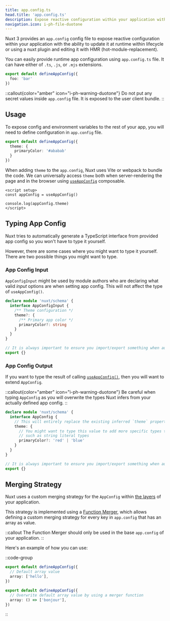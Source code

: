 ```yaml
---
title: app.config.ts
head.title: 'app.config.ts'
description: Expose reactive configuration within your application with the App Config file.
navigation.icon: i-ph-file-duotone
---
```


Nuxt 3 provides an `app.config` config file to expose reactive configuration within your application with the ability to update it at runtime within lifecycle or using a nuxt plugin and editing it with HMR (hot-module-replacement).

You can easily provide runtime app configuration using `app.config.ts` file. It can have either of `.ts`, `.js`, or `.mjs` extensions.

```ts [app.config.ts]
export default defineAppConfig({
  foo: 'bar'
})
```

::callout{color="amber" icon="i-ph-warning-duotone"}
Do not put any secret values inside `app.config` file. It is exposed to the user client bundle.
::

## Usage

To expose config and environment variables to the rest of your app, you will need to define configuration in `app.config` file.

```ts [app.config.ts]
export default defineAppConfig({
  theme: {
    primaryColor: '#ababab'
  }
})
```

When adding `theme` to the `app.config`, Nuxt uses Vite or webpack to bundle the code. We can universally access `theme` both when server-rendering the page and in the browser using [`useAppConfig`](/docs/api/composables/use-app-config) composable.

```vue [pages/index.vue]
<script setup>
const appConfig = useAppConfig()

console.log(appConfig.theme)
</script>
```

## Typing App Config

Nuxt tries to automatically generate a TypeScript interface from provided app config so you won't have to type it yourself.

However, there are some cases where you might want to type it yourself. There are two possible things you might want to type.

### App Config Input

`AppConfigInput` might be used by module authors who are declaring what valid _input_ options are when setting app config. This will not affect the type of `useAppConfig()`.

```ts [index.d.ts]
declare module 'nuxt/schema' {
  interface AppConfigInput {
    /** Theme configuration */
    theme?: {
      /** Primary app color */
      primaryColor?: string
    }
  }
}

// It is always important to ensure you import/export something when augmenting a type
export {}
```

### App Config Output

If you want to type the result of calling [`useAppConfig()`](/docs/api/composables/use-app-config), then you will want to extend `AppConfig`.

::callout{color="amber" icon="i-ph-warning-duotone"}
Be careful when typing `AppConfig` as you will overwrite the types Nuxt infers from your actually defined app config.
::

```ts [index.d.ts]
declare module 'nuxt/schema' {
  interface AppConfig {
    // This will entirely replace the existing inferred `theme` property
    theme: {
      // You might want to type this value to add more specific types than Nuxt can infer,
      // such as string literal types
      primaryColor?: 'red' | 'blue'
    }
  }
}

// It is always important to ensure you import/export something when augmenting a type
export {}
```

## Merging Strategy

Nuxt uses a custom merging strategy for the `AppConfig` within [the layers](/docs/getting-started/layers) of your application.

This strategy is implemented using a [Function Merger](https://github.com/unjs/defu#function-merger), which allows defining a custom merging strategy for every key in `app.config` that has an array as value.

::callout
The Function Merger should only be used in the base `app.config` of your application.
::

Here's an example of how you can use:

::code-group

```ts [layer/app.config.ts]
export default defineAppConfig({
  // Default array value
  array: ['hello'],
})
```

```ts [app.config.ts]
export default defineAppConfig({
  // Overwrite default array value by using a merger function
  array: () => ['bonjour'],
})
```

::
